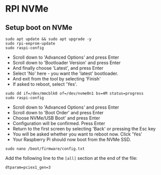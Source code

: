 # RPI NVMe
## Setup boot on NVMe
```
sudo apt update && sudo apt upgrade -y
sudo rpi-eeprom-update
sudo raspi-config
```
+ Scroll down to 'Advanced Options' and press Enter
+ Scroll down to 'Bootloader Version' and press Enter
+ And finally choose 'Latest', and press Enter
+ Select 'No' here - you want the 'latest' bootloader.
+ And exit from the tool by selecting 'Finish'
+ If asked to reboot, select 'Yes'.
```
sudo dd if=/dev/mmcblk0 of=/dev/nvme0n1 bs=4M status=progress
sudo raspi-config
```
+ Scroll down to 'Advanced Options' and press Enter
+ Scroll down to 'Boot Order' and press Enter
+ Choose NVMe/USB Boot' and press Enter
+ Configuration will be confirmed. Press Enter
+ Return to the first screen by selecting 'Back' or pressing the Esc key
+ You will be asked whether you want to reboot now. Click 'Yes'
+ Your Raspberry Pi should now boot from the NVMe SSD.
```
sudo nano /boot/firmware/config.txt
```
Add the following line to the `[all]` section at the end of the file:
```
dtparam=pciex1_gen=3
```




